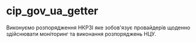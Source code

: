 # cip_gov_ua_getter
Виконуємо розпорядження НКРЗІ яке зобов'язує провайдерів щоденно здійснювати моніторинг та виконання розпоряджень НЦУ.
